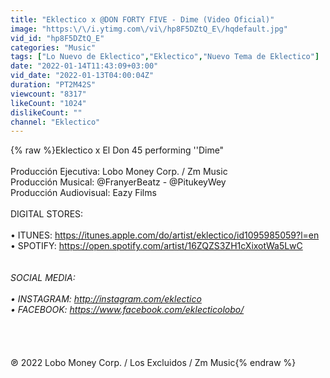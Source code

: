 ```yaml
---
title: "Eklectico x @DON FORTY FIVE - Dime (Video Oficial)"
image: "https:\/\/i.ytimg.com\/vi\/hp8F5DZtQ_E\/hqdefault.jpg"
vid_id: "hp8F5DZtQ_E"
categories: "Music"
tags: ["Lo Nuevo de Eklectico","Eklectico","Nuevo Tema de Eklectico"]
date: "2022-01-14T11:43:09+03:00"
vid_date: "2022-01-13T04:00:04Z"
duration: "PT2M42S"
viewcount: "8317"
likeCount: "1024"
dislikeCount: ""
channel: "Eklectico"
---
```

{% raw %}Eklectico x El Don 45 performing ''Dime&quot; <br /><br />Producción Ejecutiva: Lobo Money Corp. / Zm Music<br />Producción Musical: @FranyerBeatz - @PitukeyWey<br />Producción Audiovisual: Eazy Films<br /><br />DIGITAL STORES:<br /><br />• ITUNES: <a rel="nofollow" target="blank" href="https://itunes.apple.com/do/artist/eklectico/id1095985059?l=en">https://itunes.apple.com/do/artist/eklectico/id1095985059?l=en</a><br />• SPOTIFY: <a rel="nofollow" target="blank" href="https://open.spotify.com/artist/16ZQZS3ZH1cXixotWa5LwC">https://open.spotify.com/artist/16ZQZS3ZH1cXixotWa5LwC</a><br />_<br /><br />SOCIAL MEDIA:<br /><br />• INSTAGRAM: <a rel="nofollow" target="blank" href="http://instagram.com/eklectico">http://instagram.com/eklectico</a><br />• FACEBOOK: <a rel="nofollow" target="blank" href="https://www.facebook.com/eklecticolobo/">https://www.facebook.com/eklecticolobo/</a><br /><br />_<br /><br /><br />℗ 2022 Lobo Money Corp. / Los Excluidos / Zm Music{% endraw %}
